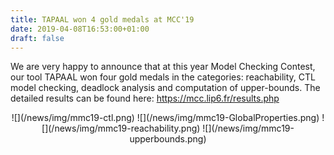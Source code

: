 ```yaml
---
title: TAPAAL won 4 gold medals at MCC'19
date: 2019-04-08T16:53:00+01:00
draft: false
---
```


We are very happy to announce that at this year Model Checking Contest, our tool TAPAAL won four gold medals in the categories: reachability, CTL model checking, deadlock analysis and computation of upper-bounds. The detailed results can be found here: https://mcc.lip6.fr/results.php

<center>
![](/news/img/mmc19-ctl.png)
![](/news/img/mmc19-GlobalProperties.png)
![](/news/img/mmc19-reachability.png)
![](/news/img/mmc19-upperbounds.png)
</center>
